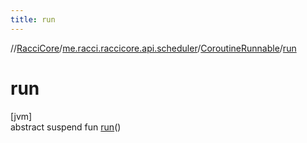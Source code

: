 ```yaml
---
title: run
---
```

//[RacciCore](../../../index.html)/[me.racci.raccicore.api.scheduler](../index.html)/[CoroutineRunnable](index.html)/[run](run.html)



# run



[jvm]\
abstract suspend fun [run](run.html)()




